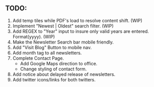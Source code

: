 ## TODO:
1. Add temp tiles while PDF's load to resolve content shift. (WIP)
2. Implement "Newest | Oldest" search filter. (WIP)
3. Add REGEX to "Year" input to insure only valid years are entered. Format(yyyy). (WIP)
5. Make the Newsletter Search bar mobile friendly.
6. Add "Visit Blog" Button to mobile nav.
7. Add month tag to all newsletters.
11. Complete Contact Page.
    - Add Google Maps direction to office.
    - Change styling of contact form. 
14. Add notice about delayed release of newsletters.
16. Add twitter icons/links for both twitters.  
